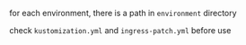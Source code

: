 for each environment, there is a path in `environment` directory

check `kustomization.yml` and `ingress-patch.yml` before use 
